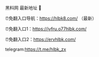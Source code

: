 黑料网 最新地址 👋

⏰免翻入口导航：https://hlbk8.com/ （最新）

⏰免翻入口1：https://jyfru.o77hlbk.com/

⏰免翻入口2：https://ervhlbk.com/

telegram:https://t.me/hlbk_zx
